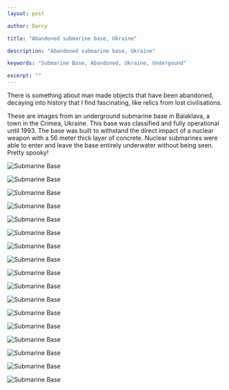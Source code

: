 ```yaml
---
layout: post

author: Darcy

title: "Abandoned submarine base, Ukraine"

description: "Abandoned submarine base, Ukraine"

keywords: "Submarine Base, Abandoned, Ukraine, Undergound"

excerpt: ""
---
```


There is something about man made objects that have been abandoned, decaying into history that I find fascinating, like relics from lost civilisations.

These are images from an underground submarine base in Balaklava, a town in the Crimea, Ukraine. This base was classified and fully operational until 1993. The base was built to withstand the direct impact of a nuclear weapon with a 56 meter thick layer of concrete. Nuclear submarines were able to enter and leave the base entirely underwater without being seen. Pretty spooky!

![Submarine Base](/images/posts/2013/submarine-base/01.jpg)

![Submarine Base](/images/posts/2013/submarine-base/05.jpg)

![Submarine Base](/images/posts/2013/submarine-base/16.jpg)

![Submarine Base](/images/posts/2013/submarine-base/22.jpg)

![Submarine Base](/images/posts/2013/submarine-base/25.jpg)

![Submarine Base](/images/posts/2013/submarine-base/26.jpg)

![Submarine Base](/images/posts/2013/submarine-base/30.jpg)

![Submarine Base](/images/posts/2013/submarine-base/33.jpg)

![Submarine Base](/images/posts/2013/submarine-base/35.jpg)

![Submarine Base](/images/posts/2013/submarine-base/36.jpg)

![Submarine Base](/images/posts/2013/submarine-base/38.jpg)

![Submarine Base](/images/posts/2013/submarine-base/40.jpg)

![Submarine Base](/images/posts/2013/submarine-base/41.jpg)

![Submarine Base](/images/posts/2013/submarine-base/42.jpg)

![Submarine Base](/images/posts/2013/submarine-base/45.jpg)

![Submarine Base](/images/posts/2013/submarine-base/47.jpg)

![Submarine Base](/images/posts/2013/submarine-base/48.jpg)

